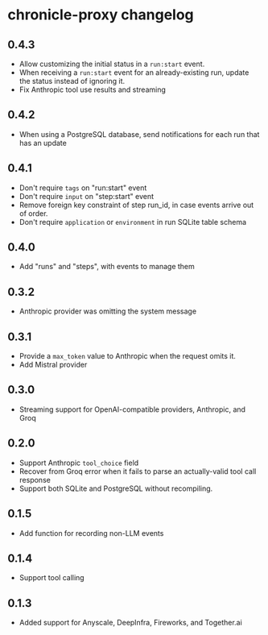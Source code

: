 # chronicle-proxy changelog

## 0.4.3

- Allow customizing the initial status in a `run:start` event.
- When receiving a `run:start` event for an already-existing run, update the status instead of ignoring it.
- Fix Anthropic tool use results and streaming

## 0.4.2

- When using a PostgreSQL database, send notifications for each run that has an update

## 0.4.1

- Don't require `tags` on "run:start" event
- Don't require `input` on "step:start" event
- Remove foreign key constraint of step run_id, in case events arrive out of order.
- Don't require `application` or `environment` in run SQLite table schema

## 0.4.0

- Add "runs" and "steps", with events to manage them

## 0.3.2

- Anthropic provider was omitting the system message

## 0.3.1

- Provide a `max_token` value to Anthropic when the request omits it.
- Add Mistral provider

## 0.3.0

- Streaming support for OpenAI-compatible providers, Anthropic, and Groq

## 0.2.0

- Support Anthropic `tool_choice` field
- Recover from Groq error when it fails to parse an actually-valid tool call response
- Support both SQLite and PostgreSQL without recompiling.

## 0.1.5

- Add function for recording non-LLM events

## 0.1.4

- Support tool calling

## 0.1.3

- Added support for Anyscale, DeepInfra, Fireworks, and Together.ai
